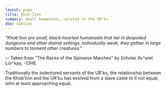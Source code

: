 ```yaml
---
layout: page
title: Khob'linn
summary: Small humanoids, related to the UR'ku
d5e: Goblins
---
```


<em>"Khob'linn are small, black-hearted humanoids that lair in despoiled dungeons and other dismal settings. Individually weak, they gather in large numbers to torment other creatures."</em>

-- Taken from "The Races of the Spinwise Marches" by Scholar Av^urel Lor^kas, -13HE.

Traditionally the indentured servants of the UR'ku, the relationship between the Khob'linn and the UR'ku has evolved from a slave caste to if not equal, tehn at least approaching equal.